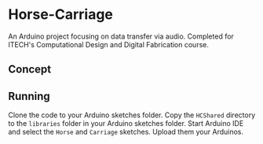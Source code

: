 # Horse-Carriage

An Arduino project focusing on data transfer via audio. Completed for ITECH's Computational Design and Digital Fabrication course.

## Concept

## Running

Clone the code to your Arduino sketches folder. Copy the `HCShared` directory to the `libraries` folder in your Arduino sketches folder. Start Arduino IDE and select the `Horse` and `Carriage` sketches. Upload them your Arduinos.
